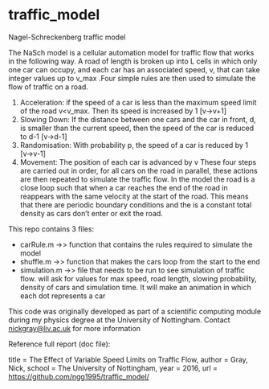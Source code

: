 # traffic_model
Nagel-Schreckenberg traffic model


The NaSch model is a cellular automation model for traffic flow that works in the following way. A road of length is broken up into L cells in which only one car can occupy, and each car has an associated speed, v, that can take integer values up to v_max  .Four simple rules are then used to simulate the flow of traffic on a road.
1. Acceleration: if the speed of a car is less than the maximum speed limit of the road v<v_max. Then its speed is increased by 1 [v→v+1]
2. 	Slowing Down: If the distance between one cars and the car in front, d, is smaller than the current speed, then the speed of the car is reduced to d-1 [v→d-1]
3. 	Randomisation: With probability p, the speed of a car is reduced by 1 [v→v-1]
4.	Movement: The position of each car is advanced by v
These four steps are carried out in order, for all cars on the road in parallel, these actions are then repeated to simulate the traffic flow. In the model the road is a close loop such that when a car reaches the end of the road in reappears with the same velocity at the start of the road. This means that there are periodic boundary conditions and the is a constant total density as cars don’t enter or exit the road.

This repo contains 3 files:
* carRule.m ->> function that contains the rules required to simulate the model
* shuffle.m ->> function that makes the cars loop from the start to the end
*  simulation.m ->> file that needs to be run to see simulation of traffic flow. will ask for values for max speed, road length, slowing probability, density of cars and simulation time. It will make an animation in which each dot represents a car

This code was originally developed as part of a scientific computing module during my physics degree at the University of Nottingham. Contact nickgray@liv.ac.uk for more information


Reference full report (doc file):

title = The Effect of Variable Speed Limits on Traffic Flow,
author = Gray, Nick,
school = The University of Nottingham,
year = 2016,
url = https://github.com/ngg1995/traffic_model/
